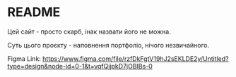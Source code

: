 # README

Цей сайт - просто скарб, інак назвати його не можна.

Суть цього проєкту - наповнення портфоліо, нічого незвичайного.

Figma Link: https://www.figma.com/file/rzfDkFgtV19hJ2sEKLDE2y/Untitled?type=design&node-id=0-1&t=vqfQjjpkD7jOBIBs-0

